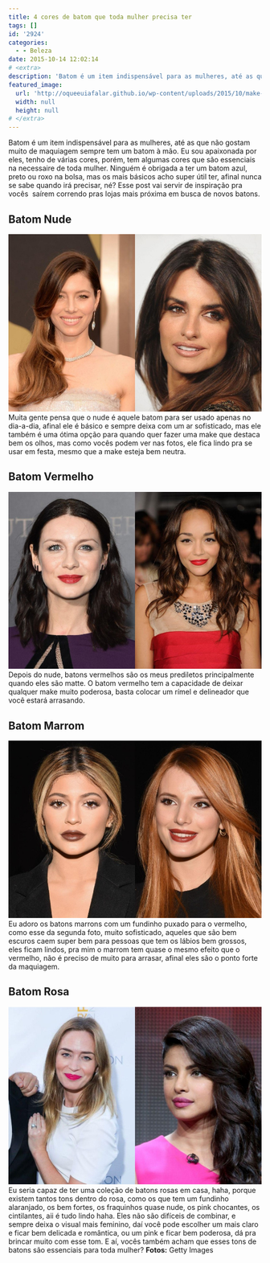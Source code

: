 ```yaml
---
title: 4 cores de batom que toda mulher precisa ter
tags: []
id: '2924'
categories:
  - - Beleza
date: 2015-10-14 12:02:14
# <extra>
description: 'Batom é um item indispensável para as mulheres, até as que não gostam muito de maquiagem sempre tem um batom à mão. Eu sou apaixonada por eles, tenho de várias cores, porém, tem algumas cores que são essenciais na necessaire de toda mulher. Ninguém é obrigada a ter um batom azul, preto ou roxo na bolsa, mas os mais básicos acho super útil ter, afinal nunca se sabe quando irá precisar, né? Esse post vai servir de inspiração pra vocês  saírem correndo pras lojas mais próxima em busca de novos batons. Batom Nude Muita gente pensa que o nude é aquele batom para ser usado apenas no dia-a-dia, afinal ele é básico e sempre deixa com um ar sofisticado, mas ele também é uma ótima opção para quando quer fazer uma make que destaca bem os olhos, mas como vocês &hellip;'
featured_image: 
  url: 'http://oqueeuiafalar.github.io/wp-content/uploads/2015/10/make-batom-nude.jpg'
  width: null
  height: null
# </extra>
---
```


Batom é um item indispensável para as mulheres, até as que não gostam muito de maquiagem sempre tem um batom à mão. Eu sou apaixonada por eles, tenho de várias cores, porém, tem algumas cores que são essenciais na necessaire de toda mulher. Ninguém é obrigada a ter um batom azul, preto ou roxo na bolsa, mas os mais básicos acho super útil ter, afinal nunca se sabe quando irá precisar, né? Esse post vai servir de inspiração pra vocês  saírem correndo pras lojas mais próxima em busca de novos batons.

## Batom Nude

[![make batom nude](/wp-content/uploads/2015/10/make-batom-nude.jpg)](/wp-content/uploads/2015/10/make-batom-nude.jpg) Muita gente pensa que o nude é aquele batom para ser usado apenas no dia-a-dia, afinal ele é básico e sempre deixa com um ar sofisticado, mas ele também é uma ótima opção para quando quer fazer uma make que destaca bem os olhos, mas como vocês podem ver nas fotos, ele fica lindo pra se usar em festa, mesmo que a make esteja bem neutra.

## Batom Vermelho

[![make batom vermelho](/wp-content/uploads/2015/10/make-batom-vermelho.jpg)](/wp-content/uploads/2015/10/make-batom-vermelho.jpg) Depois do nude, batons vermelhos são os meus prediletos principalmente quando eles são matte. O batom vermelho tem a capacidade de deixar qualquer make muito poderosa, basta colocar um rímel e delineador que você estará arrasando.

## Batom Marrom

[![make batom marrom](/wp-content/uploads/2015/10/make-batom-marrom.jpg)](/wp-content/uploads/2015/10/make-batom-marrom.jpg) Eu adoro os batons marrons com um fundinho puxado para o vermelho, como esse da segunda foto, muito sofisticado, aqueles que são bem escuros caem super bem para pessoas que tem os lábios bem grossos, eles ficam lindos, pra mim o marrom tem quase o mesmo efeito que o vermelho, não é preciso de muito para arrasar, afinal eles são o ponto forte da maquiagem.

## Batom Rosa

[![make batom rosa](/wp-content/uploads/2015/10/make-batom-rosa.jpg)](/wp-content/uploads/2015/10/make-batom-rosa.jpg) Eu seria capaz de ter uma coleção de batons rosas em casa, haha, porque existem tantos tons dentro do rosa, como os que tem um fundinho alaranjado, os bem fortes, os fraquinhos quase nude, os pink chocantes, os cintilantes, aii é tudo lindo haha. Eles não são difíceis de combinar, e sempre deixa o visual mais feminino, daí você pode escolher um mais claro e ficar bem delicada e romântica, ou um pink e ficar bem poderosa, dá pra brincar muito com esse tom. E aí, vocês também acham que esses tons de batons são essenciais para toda mulher? **Fotos:** Getty Images
